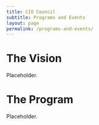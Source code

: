 ```yaml
---
title: CIO Council 
subtitle: Programs and Events
layout: page
permalink: /programs-and-events/
---
```


# The Vision

Placeholder.

# The Program

Placeholder.
